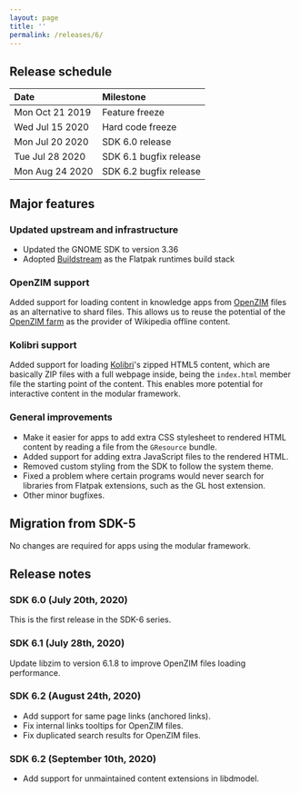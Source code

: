 ```yaml
---
layout: page
title: ''
permalink: /releases/6/
---
```


## Release schedule ##

| Date             | Milestone
|:-----------------|:---------
| Mon Oct 21 2019  | Feature freeze
| Wed Jul 15 2020  | Hard code freeze
| Mon Jul 20 2020  | SDK 6.0 release
| Tue Jul 28 2020  | SDK 6.1 bugfix release
| Mon Aug 24 2020  | SDK 6.2 bugfix release

## Major features ##

### Updated upstream and infrastructure ###

- Updated the GNOME SDK to version 3.36
- Adopted [Buildstream](https://www.buildstream.build/) as the Flatpak runtimes build stack

### OpenZIM support ###

Added support for loading content in knowledge apps from [OpenZIM](https://openzim.org/) files as an alternative to shard files. This allows us to reuse the potential of the [OpenZIM farm](https://farm.openzim.org/) as the provider of Wikipedia offline content.

### Kolibri support ###

Added support for loading [Kolibri](https://learningequality.org/kolibri/)'s zipped HTML5 content, which are basically ZIP files with a full webpage inside, being the `index.html` member file the starting point of the content. This enables more potential for interactive content in the modular framework.

### General improvements ##

- Make it easier for apps to add extra CSS stylesheet to rendered HTML content by reading a file from the `GResource` bundle.
- Added support for adding extra JavaScript files to the rendered HTML.
- Removed custom styling from the SDK to follow the system theme.
- Fixed a problem where certain programs would never search for libraries from Flatpak extensions, such as the GL host extension.
- Other minor bugfixes.

## Migration from SDK-5 ##

No changes are required for apps using the modular framework.

## Release notes ##

### SDK 6.0 (July 20th, 2020) ###

This is the first release in the SDK-6 series.

### SDK 6.1 (July 28th, 2020) ###

Update libzim to version 6.1.8 to improve OpenZIM files loading performance.

### SDK 6.2 (August 24th, 2020) ###

- Add support for same page links (anchored links).
- Fix internal links tooltips for OpenZIM files.
- Fix duplicated search results for OpenZIM files.

### SDK 6.2 (September 10th, 2020) ###

- Add support for unmaintained content extensions in libdmodel.
